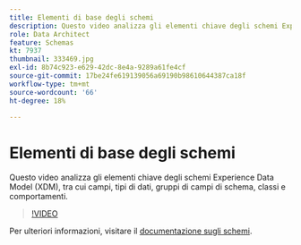 ```yaml
---
title: Elementi di base degli schemi
description: Questo video analizza gli elementi chiave degli schemi Experience Data Model (XDM), tra cui campi, tipi di dati, gruppi di campi di schema, classi e comportamenti.
role: Data Architect
feature: Schemas
kt: 7937
thumbnail: 333469.jpg
exl-id: 8b74c923-e629-42dc-8e4a-9289a61fe4cf
source-git-commit: 17be24fe619139056a69190b98610644387ca18f
workflow-type: tm+mt
source-wordcount: '66'
ht-degree: 18%

---
```


# Elementi di base degli schemi

Questo video analizza gli elementi chiave degli schemi Experience Data Model (XDM), tra cui campi, tipi di dati, gruppi di campi di schema, classi e comportamenti.

>[!VIDEO](https://video.tv.adobe.com/v/333469?quality=12&learn=on)

Per ulteriori informazioni, visitare il [documentazione sugli schemi](https://experienceleague.adobe.com/docs/experience-platform/xdm/home.html?lang=it).
